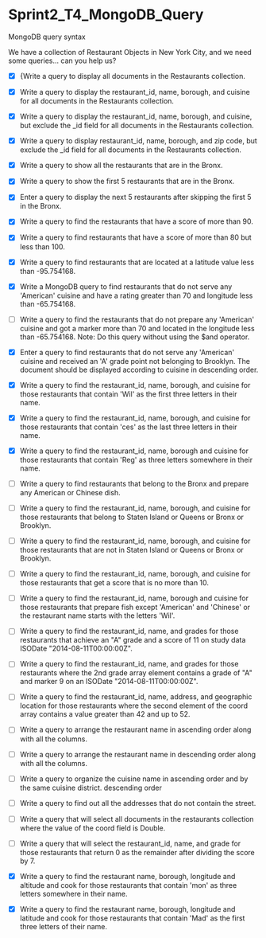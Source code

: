 # Sprint2_T4_MongoDB_Query
MongoDB query syntax

We have a collection of Restaurant Objects in New York City, and we need some queries... can you help us?

- [x] {Write a query to display all documents in the Restaurants collection.

- [x] Write a query to display the restaurant_id, name, borough, and cuisine for all documents in the Restaurants collection.

- [x] Write a query to display the restaurant_id, name, borough, and cuisine, but exclude the _id field for all documents in the Restaurants collection.

- [x] Write a query to display restaurant_id, name, borough, and zip code, but exclude the _id field for all documents in the Restaurants collection.

- [x] Write a query to show all the restaurants that are in the Bronx.

- [x] Write a query to show the first 5 restaurants that are in the Bronx.

- [x] Enter a query to display the next 5 restaurants after skipping the first 5 in the Bronx.

- [x] Write a query to find the restaurants that have a score of more than 90.

- [x] Write a query to find restaurants that have a score of more than 80 but less than 100.

- [x] Write a query to find restaurants that are located at a latitude value less than -95.754168.

- [x] Write a MongoDB query to find restaurants that do not serve any 'American' cuisine and have a rating greater than 70 and longitude less than -65.754168.

- [ ] Write a query to find the restaurants that do not prepare any 'American' cuisine and got a marker more than 70 and located in the longitude less than -65.754168. Note: Do this query without using the $and operator.

- [x] Enter a query to find restaurants that do not serve any 'American' cuisine and received an 'A' grade point not belonging to Brooklyn. The document should be displayed according to cuisine in descending order.

- [x] Write a query to find the restaurant_id, name, borough, and cuisine for those restaurants that contain 'Wil' as the first three letters in their name.

- [x] Write a query to find the restaurant_id, name, borough, and cuisine for those restaurants that contain 'ces' as the last three letters in their name.

- [x] Write a query to find the restaurant_id, name, borough and cuisine for those restaurants that contain 'Reg' as three letters somewhere in their name.

- [ ] Write a query to find restaurants that belong to the Bronx and prepare any American or Chinese dish.

- [ ] Write a query to find the restaurant_id, name, borough, and cuisine for those restaurants that belong to Staten Island or Queens or Bronx or Brooklyn.

- [ ] Write a query to find the restaurant_id, name, borough, and cuisine for those restaurants that are not in Staten Island or Queens or Bronx or Brooklyn.

- [ ] Write a query to find the restaurant_id, name, borough, and cuisine for those restaurants that get a score that is no more than 10.

- [ ] Write a query to find the restaurant_id, name, borough and cuisine for those restaurants that prepare fish except 'American' and 'Chinese' or the restaurant name starts with the letters 'Wil'.

- [ ] Write a query to find the restaurant_id, name, and grades for those restaurants that achieve an "A" grade and a score of 11 on study data ISODate "2014-08-11T00:00:00Z".

- [ ] Write a query to find the restaurant_id, name, and grades for those restaurants where the 2nd grade array element contains a grade of "A" and marker 9 on an ISODate "2014-08-11T00:00:00Z".

- [ ] Write a query to find the restaurant_id, name, address, and geographic location for those restaurants where the second element of the coord array contains a value greater than 42 and up to 52.

- [ ] Write a query to arrange the restaurant name in ascending order along with all the columns.

- [ ] Write a query to arrange the restaurant name in descending order along with all the columns.

- [ ] Write a query to organize the cuisine name in ascending order and by the same cuisine district. descending order

- [ ] Write a query to find out all the addresses that do not contain the street.

- [ ] Write a query that will select all documents in the restaurants collection where the value of the coord field is Double.

- [ ] Write a query that will select the restaurant_id, name, and grade for those restaurants that return 0 as the remainder after dividing the score by 7.

- [x] Write a query to find the restaurant name, borough, longitude and altitude and cook for those restaurants that contain 'mon' as three letters somewhere in their name.

- [x] Write a query to find the restaurant name, borough, longitude and latitude and cook for those restaurants that contain 'Mad' as the first three letters of their name.